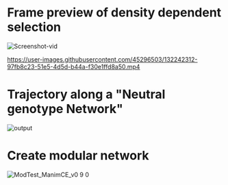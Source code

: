 


# Frame preview of density dependent selection

![Screenshot-vid](https://user-images.githubusercontent.com/45296503/132244966-e240c709-e1a1-46d8-ab01-26e66bd839d4.png)




https://user-images.githubusercontent.com/45296503/132242312-97fb8c23-51e5-4d5d-b44a-f30e1ffd8a50.mp4



# Trajectory along a "Neutral genotype Network"


![output](https://user-images.githubusercontent.com/45296503/131686724-21a22bd4-3075-4a0c-8df1-baf433faa3a5.gif)



# Create modular network


![ModTest_ManimCE_v0 9 0](https://user-images.githubusercontent.com/45296503/129604123-0823977f-ee07-467f-b866-93a2b9f79055.png)
